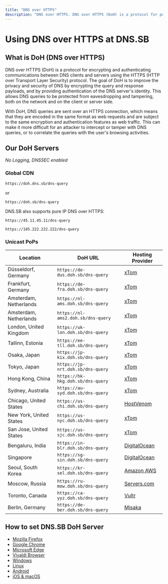 ```yaml
---
title: "DNS over HTTPS"
description: "DNS over HTTPS. DNS over HTTPS (DoH) is a protocol for performing remote Domain Name System (DNS) resolution via the HTTPS protocol."
---
```


# Using DNS over HTTPS at DNS.SB

## What is DoH (DNS over HTTPS)

DNS over HTTPS (DoH) is a protocol for encrypting and authenticating communications between DNS clients and servers using the HTTPS (HTTP over Transport Layer Security) protocol. The goal of DoH is to improve the privacy and security of DNS by encrypting the query and response payloads, and by providing authentication of the DNS server's identity. This allows DNS queries to be protected from eavesdropping and tampering, both on the network and on the client or server side.

With DoH, DNS queries are sent over an HTTPS connection, which means that they are encoded in the same format as web requests and are subject to the same encryption and authentication features as web traffic. This can make it more difficult for an attacker to intercept or tamper with DNS queries, or to correlate the queries with the user's browsing activities.

## Our DoH Servers

*No Logging, DNSSEC enabled*

### Global CDN

```
https://doh.dns.sb/dns-query
```

or

```
https://doh.sb/dns-query
```

DNS.SB also supports pure IP DNS over HTTPS:

```
https://45.11.45.11/dns-query
```

```
https://185.222.222.222/dns-query
```

### Unicast PoPs

| Location                | DoH URL                            | Hosting Provider                           |
| ----------------------- | ---------------------------------- | ------------------------------------------ |
| Düsseldorf, Germany     | `https://de-dus.doh.sb/dns-query`  | [xTom](https://xtom.com/)                  |
| Frankfurt, Germany      | `https://de-fra.doh.sb/dns-query`  | [xTom](https://xtom.com/)                  |
| Amsterdam, Netherlands  | `https://nl-ams.doh.sb/dns-query`  | [xTom](https://xtom.com/)                  |
| Amsterdam, Netherlands  | `https://nl-ams2.doh.sb/dns-query` | [xTom](https://xtom.com/)                  |
| London, United Kingdom  | `https://uk-lon.doh.sb/dns-query`  | [xTom](https://xtom.com/)                  |
| Tallinn, Estonia        | `https://ee-tll.doh.sb/dns-query`  | [xTom](https://xtom.com/)                  |
| Osaka, Japan            | `https://jp-kix.doh.sb/dns-query`  | [xTom](https://xtom.com/)                  |
| Tokyo, Japan            | `https://jp-nrt.doh.sb/dns-query`  | [xTom](https://xtom.com/)                  |
| Hong Kong, China        | `https://hk-hkg.doh.sb/dns-query`  | [xTom](https://xtom.com/)                  |
| Sydney, Australia       | `https://au-syd.doh.sb/dns-query`  | [xTom](https://xtom.com/)                  |
| Chicago, United States  | `https://us-chi.doh.sb/dns-query`  | [HostVenom](https://xt.om/hostvenom)       |
| New York, United States | `https://us-nyc.doh.sb/dns-query`  | [xTom](https://xtom.com/)                  |
| San Jose, United States | `https://us-sjc.doh.sb/dns-query`  | [xTom](https://xtom.com/)                  |
| Bengaluru, India        | `https://in-blr.doh.sb/dns-query`  | [DigitalOcean](https://xt.om/digitalocean) |
| Singapore               | `https://sg-sin.doh.sb/dns-query`  | [DigitalOcean](https://xt.om/digitalocean) |
| Seoul, South Korea      | `https://kr-sel.doh.sb/dns-query`  | [Amazon AWS](https://aws.amazon.com/)      |
| Moscow, Russia          | `https://ru-mow.doh.sb/dns-query`  | [Servers.com](https://xt.om/serverscom)    |
| Toronto, Canada         | `https://ca-yyz.doh.sb/dns-query`  | [Vultr](https://xt.om/vultr)               |
| Berlin, Germany         | `https://de-ber.doh.sb/dns-query`  | [Misaka](https://misaka.io/)               |

## How to set DNS.SB DoH Server

- [Mozilla Firefox](/doh/firefox/)
- [Google Chrome](/doh/chrome/)
- [Microsoft Edge](/doh/edge/)
- [Vivaldi Browser](/doh/vivaldi/)
- [Windows](/doh/windows/)
- [Linux](/doh/linux/)
- [Android](/doh/android/)
- [iOS & macOS](/doh/apple/)
